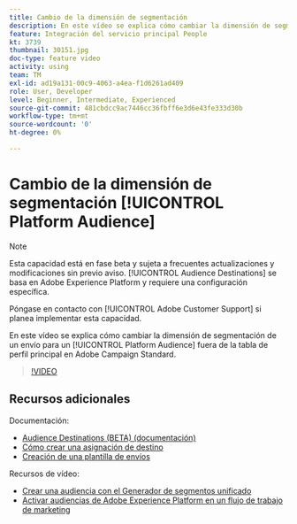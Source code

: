 ```yaml
---
title: Cambio de la dimensión de segmentación
description: En este vídeo se explica cómo cambiar la dimensión de segmentación de una entrega para una audiencia de plataforma fuera de la tabla de perfil principal de Adobe Campaign Standard.
feature: Integración del servicio principal People
kt: 3739
thumbnail: 30151.jpg
doc-type: feature video
activity: using
team: TM
exl-id: ad19a131-00c9-4063-a4ea-f1d6261ad409
role: User, Developer
level: Beginner, Intermediate, Experienced
source-git-commit: 481cbdcc9ac7446cc36fbff6e3d6e43fe333d30b
workflow-type: tm+mt
source-wordcount: '0'
ht-degree: 0%

---
```


# Cambio de la dimensión de segmentación [!UICONTROL Platform Audience]

>[!NOTE]
>
>Esta capacidad está en fase beta y sujeta a frecuentes actualizaciones y modificaciones sin previo aviso. [!UICONTROL Audience Destinations] se basa en Adobe Experience Platform y requiere una configuración específica.
>
>Póngase en contacto con [!UICONTROL Adobe Customer Support] si planea implementar esta capacidad.

En este vídeo se explica cómo cambiar la dimensión de segmentación de un envío para un [!UICONTROL Platform Audience] fuera de la tabla de perfil principal en Adobe Campaign Standard.

>[!VIDEO](https://video.tv.adobe.com/v/30151?quality=12)

## Recursos adicionales

Documentación:

* [Audience Destinations (BETA) (documentación)](https://experienceleague.adobe.com/docs/campaign-standard-learn/tutorials/profiles-and-audiences/audience-destinations/audience-destinations-overview.html?lang=en)
* [Cómo crear una asignación de destino](https://experienceleague.adobe.com/docs/campaign-standard/using/administrating/application-settings/target-mappings-in-campaign.html?lang=en)
* [Creación de una plantilla de envíos](https://experienceleague.adobe.com/docs/campaign-standard/using/getting-started/marketing-plans/marketing-activity-templates.html?lang=en)

Recursos de vídeo:

* [Crear una audiencia con el Generador de segmentos unificado](/help/profiles-and-audiences/audience-destinations/creating-audiences-using-segment-builder.md)
* [Activar audiencias de Adobe Experience Platform en un flujo de trabajo de marketing](/help/profiles-and-audiences/audience-destinations/activating-aep-audiences.md)
